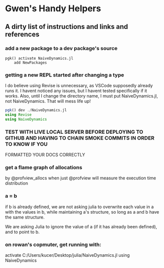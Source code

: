 # Gwen's Handy Helpers
## A dirty list of instructions and links and references

### add a new package to a dev package's source
```
pgk() activate NaiveDynamics.jl
    add NewPackages

```
### getting a new REPL started after changing a type
I do believe using Revise is unnecessary, as VSCode supposedly already runs it. I havent noticed any issues, but I havent tested specifically if it works. Also, until I change the directory name, I must put NaiveDynamics.jl, not NaiveDynamics. That will mess life up!
```julia
pgk() dev ./NaiveDynamics.jl
using Revise
using NaiveDynamics
```
### TEST WITH LIVE LOCAL SERVER BEFORE DEPLOYING TO GITHUB AND HAVING TO CHAIN SMOKE COMMITS IN ORDER TO KNOW IF YOU
FORMATTED YOUR DOCS CORRECTLY


### get a flame graph of allocations
by @profview_allocs
when just @profview will measure the execution time distribution

### a = b
if b is already defined, we are not asking julia to overwrite each value in a with the values in b, while maintaining a's structure, so long as a and b have the same structure.

We are asking Julia to ignore the value of a (if it has already been defined), and to point to b.

### on rowan's copmuter, get running with: 
activate C:/Users/kucer/Desktop/julia/NaiveDynamics.jl
using NaiveDynamics
